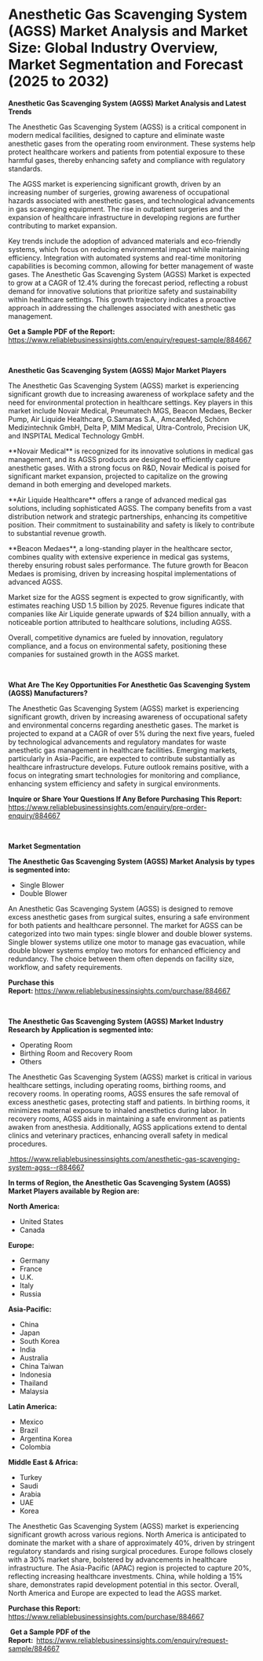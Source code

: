 <p><h1>Anesthetic Gas Scavenging System (AGSS) Market Analysis and Market Size: Global Industry Overview, Market Segmentation and Forecast (2025 to 2032)</h1></p><p><strong>Anesthetic Gas Scavenging System (AGSS) Market Analysis and Latest Trends</strong></p>
<p><p>The Anesthetic Gas Scavenging System (AGSS) is a critical component in modern medical facilities, designed to capture and eliminate waste anesthetic gases from the operating room environment. These systems help protect healthcare workers and patients from potential exposure to these harmful gases, thereby enhancing safety and compliance with regulatory standards.</p><p>The AGSS market is experiencing significant growth, driven by an increasing number of surgeries, growing awareness of occupational hazards associated with anesthetic gases, and technological advancements in gas scavenging equipment. The rise in outpatient surgeries and the expansion of healthcare infrastructure in developing regions are further contributing to market expansion. </p><p>Key trends include the adoption of advanced materials and eco-friendly systems, which focus on reducing environmental impact while maintaining efficiency. Integration with automated systems and real-time monitoring capabilities is becoming common, allowing for better management of waste gases. The Anesthetic Gas Scavenging System (AGSS) Market is expected to grow at a CAGR of 12.4% during the forecast period, reflecting a robust demand for innovative solutions that prioritize safety and sustainability within healthcare settings. This growth trajectory indicates a proactive approach in addressing the challenges associated with anesthetic gas management.</p></p>
<p><strong>Get a Sample PDF of the Report:&nbsp;</strong> <a href="https://www.reliablebusinessinsights.com/enquiry/request-sample/884667?utm_campaign=3681&utm_medium=2&utm_source=Github&utm_content=ia&utm_term=16042025&utm_id=anesthetic-gas-scavenging-system-agss">https://www.reliablebusinessinsights.com/enquiry/request-sample/884667</a></p>
<p>&nbsp;</p>
<p><strong>Anesthetic Gas Scavenging System (AGSS) Major Market Players</strong></p>
<p><p>The Anesthetic Gas Scavenging System (AGSS) market is experiencing significant growth due to increasing awareness of workplace safety and the need for environmental protection in healthcare settings. Key players in this market include Novair Medical, Pneumatech MGS, Beacon Medaes, Becker Pump, Air Liquide Healthcare, G.Samaras S.A., AmcareMed, Schönn Medizintechnik GmbH, Delta P, MIM Medical, Ultra-Controlo, Precision UK, and INSPITAL Medical Technology GmbH.</p><p>**Novair Medical** is recognized for its innovative solutions in medical gas management, and its AGSS products are designed to efficiently capture anesthetic gases. With a strong focus on R&D, Novair Medical is poised for significant market expansion, projected to capitalize on the growing demand in both emerging and developed markets.</p><p>**Air Liquide Healthcare** offers a range of advanced medical gas solutions, including sophisticated AGSS. The company benefits from a vast distribution network and strategic partnerships, enhancing its competitive position. Their commitment to sustainability and safety is likely to contribute to substantial revenue growth.</p><p>**Beacon Medaes**, a long-standing player in the healthcare sector, combines quality with extensive experience in medical gas systems, thereby ensuring robust sales performance. The future growth for Beacon Medaes is promising, driven by increasing hospital implementations of advanced AGSS.</p><p>Market size for the AGSS segment is expected to grow significantly, with estimates reaching USD 1.5 billion by 2025. Revenue figures indicate that companies like Air Liquide generate upwards of $24 billion annually, with a noticeable portion attributed to healthcare solutions, including AGSS.</p><p>Overall, competitive dynamics are fueled by innovation, regulatory compliance, and a focus on environmental safety, positioning these companies for sustained growth in the AGSS market.</p></p>
<p>&nbsp;</p>
<p><strong>What Are The Key Opportunities For Anesthetic Gas Scavenging System (AGSS) Manufacturers?</strong></p>
<p><p>The Anesthetic Gas Scavenging System (AGSS) market is experiencing significant growth, driven by increasing awareness of occupational safety and environmental concerns regarding anesthetic gases. The market is projected to expand at a CAGR of over 5% during the next five years, fueled by technological advancements and regulatory mandates for waste anesthetic gas management in healthcare facilities. Emerging markets, particularly in Asia-Pacific, are expected to contribute substantially as healthcare infrastructure develops. Future outlook remains positive, with a focus on integrating smart technologies for monitoring and compliance, enhancing system efficiency and safety in surgical environments.</p></p>
<p><strong>Inquire or Share Your Questions If Any Before Purchasing This Report:</strong> <a href="https://www.reliablebusinessinsights.com/enquiry/pre-order-enquiry/884667?utm_campaign=3681&utm_medium=2&utm_source=Github&utm_content=ia&utm_term=16042025&utm_id=anesthetic-gas-scavenging-system-agss">https://www.reliablebusinessinsights.com/enquiry/pre-order-enquiry/884667</a></p>
<p>&nbsp;</p>
<p><strong>Market Segmentation</strong></p>
<p><strong>The Anesthetic Gas Scavenging System (AGSS) Market Analysis by types is segmented into:</strong></p>
<p><ul><li>Single Blower</li><li>Double Blower</li></ul></p>
<p><p>An Anesthetic Gas Scavenging System (AGSS) is designed to remove excess anesthetic gases from surgical suites, ensuring a safe environment for both patients and healthcare personnel. The market for AGSS can be categorized into two main types: single blower and double blower systems. Single blower systems utilize one motor to manage gas evacuation, while double blower systems employ two motors for enhanced efficiency and redundancy. The choice between them often depends on facility size, workflow, and safety requirements.</p></p>
<p><strong>Purchase this Report:&nbsp;</strong><a href="https://www.reliablebusinessinsights.com/purchase/884667?utm_campaign=3681&utm_medium=2&utm_source=Github&utm_content=ia&utm_term=16042025&utm_id=anesthetic-gas-scavenging-system-agss">https://www.reliablebusinessinsights.com/purchase/884667</a></p>
<p>&nbsp;</p>
<p><strong>The Anesthetic Gas Scavenging System (AGSS) Market Industry Research by Application is segmented into:</strong></p>
<p><ul><li>Operating Room</li><li>Birthing Room and Recovery Room</li><li>Others</li></ul></p>
<p><p>The Anesthetic Gas Scavenging System (AGSS) market is critical in various healthcare settings, including operating rooms, birthing rooms, and recovery rooms. In operating rooms, AGSS ensures the safe removal of excess anesthetic gases, protecting staff and patients. In birthing rooms, it minimizes maternal exposure to inhaled anesthetics during labor. In recovery rooms, AGSS aids in maintaining a safe environment as patients awaken from anesthesia. Additionally, AGSS applications extend to dental clinics and veterinary practices, enhancing overall safety in medical procedures.</p></p>
<p><a href="https://www.reliablebusinessinsights.com/anesthetic-gas-scavenging-system-agss--r884667?utm_campaign=3681&utm_medium=2&utm_source=Github&utm_content=ia&utm_term=16042025&utm_id=anesthetic-gas-scavenging-system-agss">&nbsp;https://www.reliablebusinessinsights.com/anesthetic-gas-scavenging-system-agss--r884667</a></p>
<p><strong>In terms of Region, the Anesthetic Gas Scavenging System (AGSS) Market Players available by Region are:</strong></p>
<p>
    <p> <strong> North America: </strong>
        <ul>
            <li>United States</li>
            <li>Canada</li>
        </ul>
        </p> 
    <p> <strong> Europe: </strong>
        <ul>
            <li>Germany</li>
            <li>France</li>
            <li>U.K.</li>
            <li>Italy</li>
            <li>Russia</li>
        </ul>
        </p> 
    <p> <strong> Asia-Pacific: </strong>
        <ul>
            <li>China</li>
            <li>Japan</li>
            <li>South Korea</li>
            <li>India</li>
            <li>Australia</li>
            <li>China Taiwan</li>
            <li>Indonesia</li>
            <li>Thailand</li>
            <li>Malaysia</li>
        </ul>
        </p> 
    <p> <strong> Latin America: </strong>
        <ul>
            <li>Mexico</li>
            <li>Brazil</li>
            <li>Argentina Korea</li>
            <li>Colombia</li>
        </ul>
        </p> 
    <p> <strong> Middle East & Africa: </strong>
        <ul>
            <li>Turkey</li>
            <li>Saudi</li>
            <li>Arabia</li>
            <li>UAE</li>
            <li>Korea</li>
        </ul>
    </p>
    </p>
<p><p>The Anesthetic Gas Scavenging System (AGSS) market is experiencing significant growth across various regions. North America is anticipated to dominate the market with a share of approximately 40%, driven by stringent regulatory standards and rising surgical procedures. Europe follows closely with a 30% market share, bolstered by advancements in healthcare infrastructure. The Asia-Pacific (APAC) region is projected to capture 20%, reflecting increasing healthcare investments. China, while holding a 15% share, demonstrates rapid development potential in this sector. Overall, North America and Europe are expected to lead the AGSS market.</p></p>
<p><strong>Purchase this Report: </strong><a href="https://www.reliablebusinessinsights.com/purchase/884667?utm_campaign=3681&utm_medium=2&utm_source=Github&utm_content=ia&utm_term=16042025&utm_id=anesthetic-gas-scavenging-system-agss">https://www.reliablebusinessinsights.com/purchase/884667</a></p>
<p>&nbsp;<strong>Get a Sample PDF of the Report:&nbsp;&nbsp;</strong><a href="https://www.reliablebusinessinsights.com/enquiry/request-sample/884667?utm_campaign=3681&utm_medium=2&utm_source=Github&utm_content=ia&utm_term=16042025&utm_id=anesthetic-gas-scavenging-system-agss">https://www.reliablebusinessinsights.com/enquiry/request-sample/884667</a></p>
<p><strong></strong></p>
<p><p></p><p></p><p></p></p>